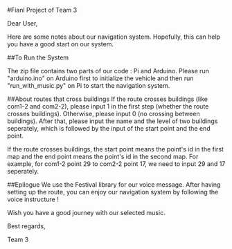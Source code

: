 #Fianl Project of Team 3

Dear User, 

Here are some notes about our navigation system. Hopefully, this can help you have a good start on our system.

##To Run the System 

The zip file contains two parts of our code : Pi and Arduino. Please run \"arduino.ino\" on Arduino first to initialize the vehicle and then run \"run\_with\_music.py\" on Pi to start the navigation system.


##About routes that cross buildings
If the route crosses buildings (like com1-2 and com2-2), please input 1 in the first step (whether the route crosses buildings). Otherwise, please input 0 (no crossing between buildings). After that, please input the name and the level of two buildings seperately, which is followed by the input of the start point and the end point.

If the route crosses buildings, the start point means the point's id in the first map and the end point means the point's id in the second map. For example, for com1-2 point 29 to com2-2 point 17, we need to input 29 and 17 seperately.

##Epilogue
We use the Festival library for our voice message. After having setting up the route, you can enjoy our navigation system by following the voice instructure !

Wish you have a good journey with our selected music.




Best regards,

Team 3 